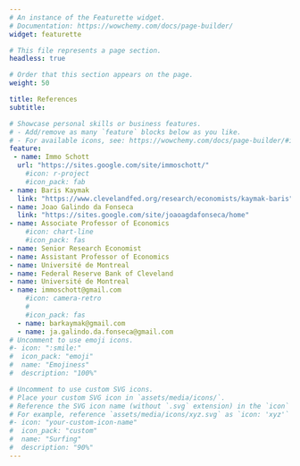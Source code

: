 ```yaml
---
# An instance of the Featurette widget.
# Documentation: https://wowchemy.com/docs/page-builder/
widget: featurette

# This file represents a page section.
headless: true

# Order that this section appears on the page.
weight: 50

title: References
subtitle:

# Showcase personal skills or business features.
# - Add/remove as many `feature` blocks below as you like.
# - For available icons, see: https://wowchemy.com/docs/page-builder/#icons
feature:
 - name: Immo Schott
  url: "https://sites.google.com/site/immoschott/"
    #icon: r-project
    #icon_pack: fab
- name: Baris Kaymak
  link: "https://www.clevelandfed.org/research/economists/kaymak-baris"
- name: Joao Galindo da Fonseca
  link: "https://sites.google.com/site/joaoagdafonseca/home"
- name: Associate Professor of Economics
    #icon: chart-line
    #icon_pack: fas
- name: Senior Research Economist
- name: Assistant Professor of Economics
- name: Université de Montreal
- name: Federal Reserve Bank of Cleveland
- name: Université de Montreal
- name: immoschott@gmail.com
    #icon: camera-retro
    #
    #icon_pack: fas
  - name: barkaymak@gmail.com
  - name: ja.galindo.da.fonseca@gmail.com
# Uncomment to use emoji icons.
#- icon: ":smile:"
#  icon_pack: "emoji"
#  name: "Emojiness"
#  description: "100%"

# Uncomment to use custom SVG icons.
# Place your custom SVG icon in `assets/media/icons/`.
# Reference the SVG icon name (without `.svg` extension) in the `icon` field.
# For example, reference `assets/media/icons/xyz.svg` as `icon: 'xyz'`
#- icon: "your-custom-icon-name"
#  icon_pack: "custom"
#  name: "Surfing"
#  description: "90%"
---
```

